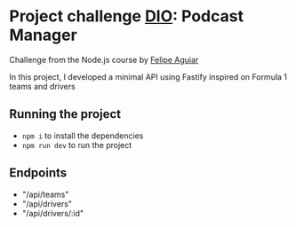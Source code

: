 # Project challenge [DIO](https://www.dio.me/): Podcast Manager

Challenge from the Node.js course by [Felipe Aguiar](https://github.com/felipeAguiarCode)

In this project, I developed a minimal API using Fastify inspired on Formula 1 teams and drivers

## Running the project

- `npm i` to install the dependencies
- `npm run dev` to run the project

## Endpoints

- "/api/teams" 
- "/api/drivers"
- "/api/drivers/:id"